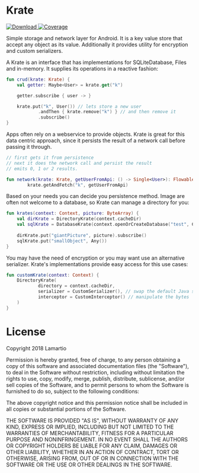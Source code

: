 # Krate
[ ![Download](https://api.bintray.com/packages/lamartio/maven/krate/images/download.svg) ](https://bintray.com/lamartio/maven/krate/_latestVersion) 
[ ![Coverage](https://img.shields.io/badge/Coverage-90%25-brightgreen.svg) ](https://bintray.com/lamartio/maven/krate/_latestVersion) 

Simple storage and network layer for Android. It is a key value store that accept any object as its value. Additionally it provides utility for encryption and custom serializers.

A Krate is an interface that has implementations for SQLiteDatabase, Files and in-memory. It supplies its operations in a reactive fashion:

``` kotlin
fun crud(krate: Krate) {
    val getter: Maybe<User> = krate.get("k")

    getter.subscribe { user -> }

    krate.put("k", User()) // lets store a new user
            .andThen { krate.remove("k") } // and then remove it 
            .subscribe()
}
```

Apps often rely on a webservice to provide objects. Krate is great for this data centric approach, since it persists the result of a network call before passing it through.

```kotlin
// first gets it from persistence
// next it does the network call and persist the result
// emits 0, 1 or 2 results.

fun network(krate: Krate, getUserFromApi: () -> Single<User>): Flowable<User> = 
        krate.getAndFetch("k", getUserFromApi)
```

Based on your needs you can decide you persistence method. Image are often not welcome to a database, so Krate can manage a directory for you:

```kotlin
fun krates(context: Context, picture: ByteArray) {
    val dirKrate = DirectoryKrate(context.cacheDir)
    val sqlKrate = DatabaseKrate(context.openOrCreateDatabase("test", Context.MODE_PRIVATE, null))
    
    dirKrate.put("giantPicture", picture).subscribe()
    sqlKrate.put("smallObject", Any())
}
```

You may have the need of encryption or you may want use an alternative serializer. Krate's implementations provide easy access for this use cases:
```kotlin
fun customKrate(context: Context) {
    DirectoryKrate(
            directory = context.cacheDir,
            serializer = CustomSerializer(), // swap the default Java serialization 
            interceptor = CustomInterceptor() // manipulate the bytes
    )
}
```

# License

Copyright 2018 Lamartio

Permission is hereby granted, free of charge, to any person obtaining a copy of this software and associated documentation files (the "Software"), to deal in the Software without restriction, including without limitation the rights to use, copy, modify, merge, publish, distribute, sublicense, and/or sell copies of the Software, and to permit persons to whom the Software is furnished to do so, subject to the following conditions:

The above copyright notice and this permission notice shall be included in all copies or substantial portions of the Software.

THE SOFTWARE IS PROVIDED "AS IS", WITHOUT WARRANTY OF ANY KIND, EXPRESS OR IMPLIED, INCLUDING BUT NOT LIMITED TO THE WARRANTIES OF MERCHANTABILITY, FITNESS FOR A PARTICULAR PURPOSE AND NONINFRINGEMENT. IN NO EVENT SHALL THE AUTHORS OR COPYRIGHT HOLDERS BE LIABLE FOR ANY CLAIM, DAMAGES OR OTHER LIABILITY, WHETHER IN AN ACTION OF CONTRACT, TORT OR OTHERWISE, ARISING FROM, OUT OF OR IN CONNECTION WITH THE SOFTWARE OR THE USE OR OTHER DEALINGS IN THE SOFTWARE.
